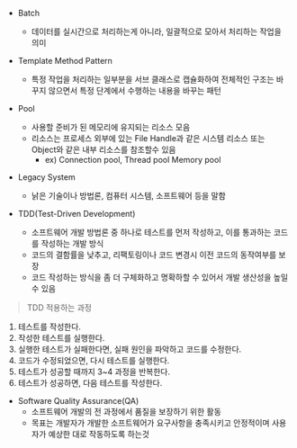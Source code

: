 + Batch
  - 데이터를 실시간으로 처리하는게 아니라, 일괄적으로 모아서 처리하는 작업을 의미

+ Template Method Pattern
  - 특정 작업을 처리하는 일부분을 서브 클래스로 캡슐화하여 전체적인 구조는 바꾸지 않으면서 특정 단계에서 수행하는 내용을 바꾸는 패턴

+ Pool
  - 사용할 준비가 된 메모리에 유지되는 리소스 모음
  - 리소스는 프로세스 외부에 있는 File Handle과 같은 시스템 리소스 또는 Object와 같은 내부 리소스를 참조할수 있음
    - ex) Connection pool, Thread pool Memory pool



+ Legacy System
  - 낡은 기술이나 방법론, 컴퓨터 시스템, 소프트웨어 등을 말함

+ TDD(Test-Driven Development)
  - 소프트웨어 개발 방법론 중 하나로 테스트를 먼저 작성하고, 이를 통과하는 코드를 작성하는 개발 방식
  - 코드의 결함률을 낮추고, 리팩토링이나 코드 변경시 이전 코드의 동작여부를 보장
  - 코드 작성하는 방식을 좀 더 구체화하고 명확하할 수 있어서 개발 생산성을 높일수 있음
>TDD 적용하는 과정
1. 테스트를 작성한다.
2. 작성한 테스트를 실행한다.
3. 실행한 테스트가 실패한다면, 실패 원인을 파악하고 코드를 수정한다.
4. 코드가 수정되었으면, 다시 테스트를 실행한다.
5. 테스트가 성공할 때까지 3~4 과정을 반복한다.
6. 테스트가 성공하면, 다음 테스트를 작성한다.


+ Software Quality Assurance(QA)
  - 소프트웨어 개발의 전 과정에서 품질을 보장하기 위한 활동
  - 목표는 개발자가 개발한 소프트웨어가 요구사항을 충족시키고 안정적이며 사용자가 예상한 대로 작동하도록 하는것

